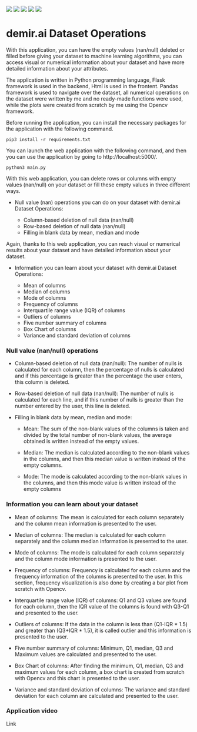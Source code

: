 ![](https://img.shields.io/badge/Python-3776AB?style=for-the-badge&logo=python&logoColor=white) ![](https://img.shields.io/badge/Flask-000000?style=for-the-badge&logo=flask&logoColor=white) ![](https://img.shields.io/badge/Pandas-2C2D72?style=for-the-badge&logo=pandas&logoColor=white) ![](https://img.shields.io/badge/OpenCV-27338e?style=for-the-badge&logo=OpenCV&logoColor=white) ![](https://img.shields.io/badge/Numpy-777BB4?style=for-the-badge&logo=numpy&logoColor=white)

# demir.ai Dataset Operations

With this application, you can have the empty values (nan/null) deleted or filled before giving your dataset to machine learning algorithms, you can access visual or numerical information about your dataset and have more detailed information about your attributes. 

The application is written in Python programming language, Flask framework is used in the backend, Html is used in the frontent. Pandas framework is used to navigate over the dataset, all numerical operations on the dataset were written by me and no ready-made functions were used, while the plots were created from scratch by me using the Opencv framework.

Before running the application, you can install the necessary packages for the application with the following command.
```console
pip3 install -r requirements.txt
```

You can launch the web application with the following command, and then you can use the application by going to http://localhost:5000/.
```console
python3 main.py
```

With this web application, you can delete rows or columns with empty values (nan/null) on your dataset or fill these empty values in three different ways.

* Null value (nan) operations you can do on your dataset with demir.ai Dataset Operations:

    * Column-based deletion of null data (nan/null)
    * Row-based deletion of null data (nan/null)
    * Filling in blank data by mean, median and mode
    
Again, thanks to this web application, you can reach visual or numerical results about your dataset and have detailed information about your dataset.

* Information you can learn about your dataset with demir.ai Dataset Operations:

    * Mean of columns
    * Median of columns
    * Mode of columns
    * Frequency of columns
    * Interquartile range value (IQR) of columns
    * Outliers of columns
    * Five number summary of columns
    * Box Chart of columns
    * Variance and standard deviation of columns
    

### Null value (nan/null) operations

* Column-based deletion of null data (nan/null): The number of nulls is calculated for each column, then the percentage of nulls is calculated and if this percentage is greater than the percentage the user enters, this column is deleted.

* Row-based deletion of null data (nan/null): The number of nulls is calculated for each line, and if this number of nulls is greater than the number entered by the user, this line is deleted.

* Filling in blank data by mean, median and mode:

    * Mean: The sum of the non-blank values of the columns is taken and divided by the total number of non-blank values, the average obtained is written instead of the empty values.
    
    * Median: The median is calculated according to the non-blank values in the columns, and then this median value is written instead of the empty columns.
    
    * Mode: The mode is calculated according to the non-blank values in the columns, and then this mode value is written instead of the empty columns


### Information you can learn about your dataset

* Mean of columns: The mean is calculated for each column separately and the column mean information is presented to the user.

* Median of columns: The median is calculated for each column separately and the column median information is presented to the user.

* Mode of columns: The mode is calculated for each column separately and the column mode information is presented to the user.

* Frequency of columns: Frequency is calculated for each column and the frequency information of the columns is presented to the user. In this section, frequency visualization is also done by creating a bar plot from scratch with Opencv.

* Interquartile range value (IQR) of columns: Q1 and Q3 values ​​are found for each column, then the IQR value of the columns is found with Q3-Q1 and presented to the user.

* Outliers of columns: If the data in the column is less than (Q1-IQR * 1.5) and greater than (Q3+IQR * 1.5), it is called outlier and this information is presented to the user.

* Five number summary of columns: Minimum, Q1, median, Q3 and Maximum values are calculated and presented to the user. 

* Box Chart of columns: After finding the minimum, Q1, median, Q3 and maximum values for each column, a box chart is created from scratch with Opencv and this chart is presented to the user.

* Variance and standard deviation of columns: The variance and standard deviation for each column are calculated and presented to the user.


### Application video

Link


